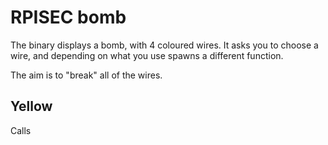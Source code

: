 # RPISEC bomb
The binary displays a bomb, with 4 coloured wires. It asks you to choose a wire, and depending on what you use spawns a different function.

The aim is to "break" all of the wires.

## Yellow
Calls


